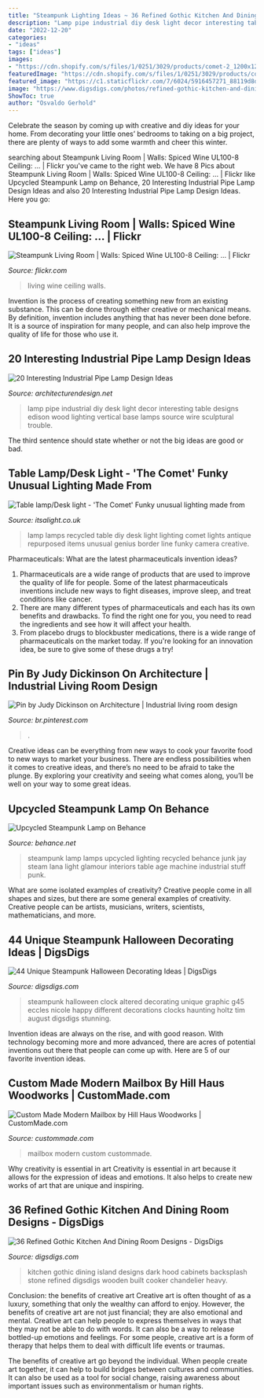 ```yaml
---
title: "Steampunk Lighting Ideas ~ 36 Refined Gothic Kitchen And Dining Room Designs"
description: "Lamp pipe industrial diy desk light decor interesting table designs edison wood lighting vertical base lamps source wire sculptural trouble"
date: "2022-12-20"
categories:
- "ideas"
tags: ["ideas"]
images:
- "https://cdn.shopify.com/s/files/1/0251/3029/products/comet-2_1200x1200.jpg?v=1401358810"
featuredImage: "https://cdn.shopify.com/s/files/1/0251/3029/products/comet-2_1200x1200.jpg?v=1401358810"
featured_image: "https://c1.staticflickr.com/7/6024/5916457271_88119d8d53_b.jpg"
image: "https://www.digsdigs.com/photos/refined-gothic-kitchen-and-dining-room-designs-4.jpg"
ShowToc: true
author: "Osvaldo Gerhold"
---
```



Celebrate the season by coming up with creative and diy ideas for your home. From decorating your little ones’ bedrooms to taking on a big project, there are plenty of ways to add some warmth and cheer this winter.

	

		
searching about Steampunk Living Room | Walls: Spiced Wine UL100-8 Ceiling: … | Flickr you've came to the right web. We have 8 Pics about Steampunk Living Room | Walls: Spiced Wine UL100-8 Ceiling: … | Flickr like Upcycled Steampunk Lamp on Behance, 20 Interesting Industrial Pipe Lamp Design Ideas and also 20 Interesting Industrial Pipe Lamp Design Ideas. Here you go:
		
    
## Steampunk Living Room | Walls: Spiced Wine UL100-8 Ceiling: … | Flickr

<img loading=lazy src="https://c1.staticflickr.com/7/6024/5916457271_88119d8d53_b.jpg" onerror="this.onerror=null;this.src='https://tse4.mm.bing.net/th?id=OIP.JBRVaPUhbkxaQhAChnvB6wHaFj&amp;pid=15.1';" alt="Steampunk Living Room | Walls: Spiced Wine UL100-8 Ceiling: … | Flickr">

_Source: flickr.com_

>living wine ceiling walls. 

	

Invention is the process of creating something new from an existing substance. This can be done through either creative or mechanical means. By definition, invention includes anything that has never been done before. It is a source of inspiration for many people, and can also help improve the quality of life for those who use it.

    
## 20 Interesting Industrial Pipe Lamp Design Ideas

<img loading=lazy src="http://cdn.architecturendesign.net/wp-content/uploads/2016/01/AD-Interesting-Industrial-Pipe-Lamp-Design-Ideas-03.jpg" onerror="this.onerror=null;this.src='https://tse2.mm.bing.net/th?id=OIP.hWfh0AlIk7Zyoylp3hWbXAHaI7&amp;pid=15.1';" alt="20 Interesting Industrial Pipe Lamp Design Ideas">

_Source: architecturendesign.net_

>lamp pipe industrial diy desk light decor interesting table designs edison wood lighting vertical base lamps source wire sculptural trouble. 

	

The third sentence should state whether or not the big ideas are good or bad.

    
## Table Lamp/Desk Light - &#039;The Comet&#039; Funky Unusual Lighting Made From

<img loading=lazy src="https://cdn.shopify.com/s/files/1/0251/3029/products/comet-2_1200x1200.jpg?v=1401358810" onerror="this.onerror=null;this.src='https://tse2.mm.bing.net/th?id=OIP.qCz5GDOkU1FLRBnl8QO9VwHaHa&amp;pid=15.1';" alt="Table lamp/Desk light - &#039;The Comet&#039; Funky unusual lighting made from">

_Source: itsalight.co.uk_

>lamp lamps recycled table diy desk light lighting comet lights antique repurposed items unusual genius border line funky camera creative. 

	

Pharmaceuticals: What are the latest pharmaceuticals invention ideas?
1. Pharmaceuticals are a wide range of products that are used to improve the quality of life for people. Some of the latest pharmaceuticals inventions include new ways to fight diseases, improve sleep, and treat conditions like cancer.
2. There are many different types of pharmaceuticals and each has its own benefits and drawbacks. To find the right one for you, you need to read the ingredients and see how it will affect your health.
3. From placebo drugs to blockbuster medications, there is a wide range of pharmaceuticals on the market today. If you're looking for an innovation idea, be sure to give some of these drugs a try!

    
## Pin By Judy Dickinson On Architecture | Industrial Living Room Design

<img loading=lazy src="https://i.pinimg.com/736x/f0/cf/90/f0cf908358339c1887922352b9abb605.jpg" onerror="this.onerror=null;this.src='https://tse1.mm.bing.net/th?id=OIP.FhE2Izt6c1AoHxT73gjMTgHaJC&amp;pid=15.1';" alt="Pin by Judy Dickinson on Architecture | Industrial living room design">

_Source: br.pinterest.com_

>. 

	

Creative ideas can be everything from new ways to cook your favorite food to new ways to market your business. There are endless possibilities when it comes to creative ideas, and there’s no need to be afraid to take the plunge. By exploring your creativity and seeing what comes along, you’ll be well on your way to some great ideas.

    
## Upcycled Steampunk Lamp On Behance

<img loading=lazy src="https://mir-s3-cdn-cf.behance.net/project_modules/1400/92314111571625.560f9daaede7c.JPG" onerror="this.onerror=null;this.src='https://tse1.mm.bing.net/th?id=OIP.0rrsiesJ0sSlL40C4UlB7gHaJ4&amp;pid=15.1';" alt="Upcycled Steampunk Lamp on Behance">

_Source: behance.net_

>steampunk lamp lamps upcycled lighting recycled behance junk jay steam lana light glamour interiors table age machine industrial stuff punk. 

	

What are some isolated examples of creativity?
Creative people come in all shapes and sizes, but there are some general examples of creativity. Creative people can be artists, musicians, writers, scientists, mathematicians, and more.

    
## 44 Unique Steampunk Halloween Decorating Ideas | DigsDigs

<img loading=lazy src="http://www.digsdigs.com/photos/your-steampunk-halloween-unique-ideas-29.jpg" onerror="this.onerror=null;this.src='https://tse4.mm.bing.net/th?id=OIP.kvv-LCQR_4nD4a4p1TN4QwHaLs&amp;pid=15.1';" alt="44 Unique Steampunk Halloween Decorating Ideas | DigsDigs">

_Source: digsdigs.com_

>steampunk halloween clock altered decorating unique graphic g45 eccles nicole happy different decorations clocks haunting holtz tim august digsdigs stunning. 

	

Invention ideas are always on the rise, and with good reason. With technology becoming more and more advanced, there are acres of potential inventions out there that people can come up with. Here are 5 of our favorite invention ideas.

    
## Custom Made Modern Mailbox By Hill Haus Woodworks | CustomMade.com

<img loading=lazy src="https://images.custommade.com/6_K4IL-GnrMAb4SocIyWh9BIoEU=/custommade-photosets/21611/21611.523295.jpg" onerror="this.onerror=null;this.src='https://tse1.mm.bing.net/th?id=OIP.ok7WCwjBU_bDFlI3u0oWLgHaJ4&amp;pid=15.1';" alt="Custom Made Modern Mailbox by Hill Haus Woodworks | CustomMade.com">

_Source: custommade.com_

>mailbox modern custom custommade. 

	

Why creativity is essential in art
Creativity is essential in art because it allows for the expression of ideas and emotions. It also helps to create new works of art that are unique and inspiring.

    
## 36 Refined Gothic Kitchen And Dining Room Designs - DigsDigs

<img loading=lazy src="https://www.digsdigs.com/photos/refined-gothic-kitchen-and-dining-room-designs-4.jpg" onerror="this.onerror=null;this.src='https://tse1.mm.bing.net/th?id=OIP.0s6aAzrnWemgmJb_PP4NPwHaJ5&amp;pid=15.1';" alt="36 Refined Gothic Kitchen And Dining Room Designs - DigsDigs">

_Source: digsdigs.com_

>kitchen gothic dining island designs dark hood cabinets backsplash stone refined digsdigs wooden built cooker chandelier heavy. 

	

Conclusion: the benefits of creative art
Creative art is often thought of as a luxury, something that only the wealthy can afford to enjoy. However, the benefits of creative art are not just financial; they are also emotional and mental.
Creative art can help people to express themselves in ways that they may not be able to do with words. It can also be a way to release bottled-up emotions and feelings. For some people, creative art is a form of therapy that helps them to deal with difficult life events or traumas.

The benefits of creative art go beyond the individual. When people create art together, it can help to build bridges between cultures and communities. It can also be used as a tool for social change, raising awareness about important issues such as environmentalism or human rights.

